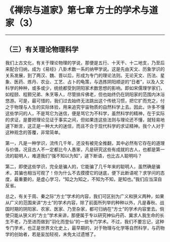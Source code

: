 # 《禅宗与道家》第七章 方士的学术与道家（3）

------

## （三）有关理论物理科学

我们上古文化，有关于理论物理的学说，那便是五行、十天干、十二地支，乃至后来配合归纳，成为《易经》八卦术数一系的纳甲学说。这是先由天文、历象学识的关系发展，到了两汉、魏、晋以后，形成为专门的理论法则。无论天文、历法、星象、医药、炼丹、农业、工艺、占卜的龟策，与选拣阴阳顺逆的“日者”，以及人文科学的种种，或多或少，统统都受到阴阳家术数思想的影响。即如宋儒理学家们，如程颐、程颢兄弟、朱烹等人，尽管排斥佛老，但也始终仍在阴阳家的范围内沐浴悠游。可是，最可惜的，我们过去始终无法跳出这个传统习惯，把它扩而充之，付之于物理与人生的实际体验，用来追究宇宙物质的自然科学上去。因此，许多不懂这些学问的人，不是骂它为迷信，便是骂它为不科学，虽然科学的精神，在于实际的求证，是要把理论见证于事实之间，但如果连这些法则与理论还不懂，就轻易地遽下断言，这正是一种大大的迷信，而且不合于现代科学的求证精神。我个人对于这种观念的答覆，非常简单。

第一，凡是一种学识，流传几千年，还没有被完全推翻，其中必然有它存在的道理与价值，况且古人不一定都比今人愚笨，凡是研究这些有成就的古人，也都是第一流的聪明人，难道我们“强不知以为知”，遽下断语，也比古人聪明吗？

第二，即使这些学识，完全是骗人的，它能骗了几千年来的聪明人，虽然确是骗术，其骗也相当可观了！你为什么不去摸摸它的谜底，便下此断语呢？求学问的态度，最重要的，是虚心学习，“知之为知之，不知为不知，是知也。”我们应当深自反省。

总之，有关于周、秦之际“方士”学术的内容，我们可区别为广义和狭义两种，如果从广义的范围来讲“方士”的学术内容，除了前面所列举的种种以外，凡是春秋、战国时期的阴阳家、农家、医家、乃至杂家，都可归纳在“方士”的学术内容里去。倘使只能从狭义的“方士”学术来讲，那便属于专以研究神仙丹药、冀求人我生命的长生不老，乃至进而做到“羽化而登仙”的一些专门学术。不过，我们不要忘记，这种专门学术，也正是世界文化史上，最早期的，对于物理与化学等自然科学，与药物学的创始者，若是妄加轻视，未免太过遗憾了。

